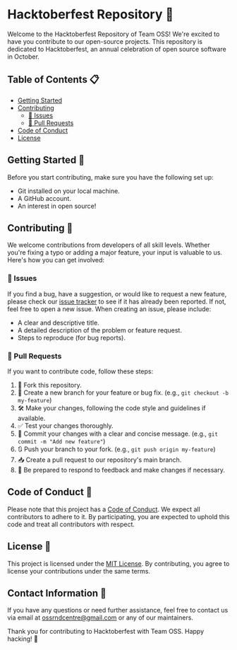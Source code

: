 # Hacktoberfest Repository 🚀

Welcome to the Hacktoberfest Repository of Team OSS! We're excited to have you contribute to our open-source projects. This repository is dedicated to Hacktoberfest, an annual celebration of open source software in October.

## Table of Contents 📋

- [Getting Started](#getting-started)
- [Contributing](#contributing)
  - [🐛 Issues](#issues)
  - [🚀 Pull Requests](#pull-requests)
- [Code of Conduct](#code-of-conduct)
- [License](#license)

## Getting Started 🚀

Before you start contributing, make sure you have the following set up:

- Git installed on your local machine.
- A GitHub account.
- An interest in open source!

## Contributing 🤝

We welcome contributions from developers of all skill levels. Whether you're fixing a typo or adding a major feature, your input is valuable to us. Here's how you can get involved:

### 🐛 Issues

If you find a bug, have a suggestion, or would like to request a new feature, please check our [issue tracker](https://github.com/ossrndc/Hacktoberfest/issues) to see if it has already been reported. If not, feel free to open a new issue. When creating an issue, please include:

- A clear and descriptive title.
- A detailed description of the problem or feature request.
- Steps to reproduce (for bug reports).

### 🚀 Pull Requests

If you want to contribute code, follow these steps:

1. 🍴 Fork this repository.
2. 🔀 Create a new branch for your feature or bug fix. (e.g., `git checkout -b my-feature`)
3. 🛠️ Make your changes, following the code style and guidelines if available.
4. ✅ Test your changes thoroughly.
5. 💾 Commit your changes with a clear and concise message. (e.g., `git commit -m "Add new feature"`)
6. 🔃 Push your branch to your fork. (e.g., `git push origin my-feature`)
7. 📥 Create a pull request to our repository's main branch.
8. 🔁 Be prepared to respond to feedback and make changes if necessary.

## Code of Conduct 📜

Please note that this project has a [Code of Conduct](CODE_OF_CONDUCT.md). We expect all contributors to adhere to it. By participating, you are expected to uphold this code and treat all contributors with respect.

## License 📄

This project is licensed under the [MIT License](LICENSE). By contributing, you agree to license your contributions under the same terms.

## Contact Information 📧

If you have any questions or need further assistance, feel free to contact us via email at [ossrndcentre@gmail.com](mailto:ossrndcentre@gmail.com) or any of our maintainers.

Thank you for contributing to Hacktoberfest with Team OSS. Happy hacking! 🎉

